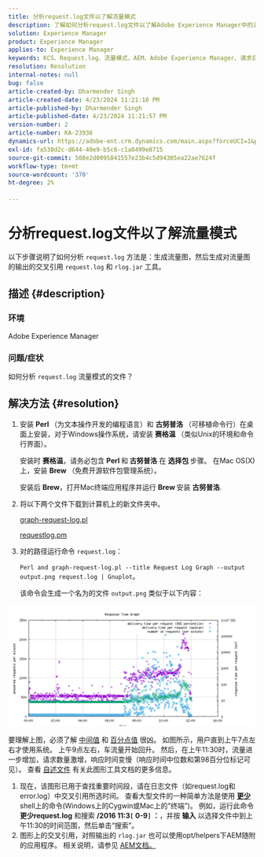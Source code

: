 ```yaml
---
title: 分析request.log文件以了解流量模式
description: 了解如何分析request.log文件以了解Adobe Experience Manager中的流量模式。
solution: Experience Manager
product: Experience Manager
applies-to: Experience Manager
keywords: KCS、Request.log、流量模式、AEM、Adobe Experience Manager、请求日志图
resolution: Resolution
internal-notes: null
bug: false
article-created-by: Dharmender Singh
article-created-date: 4/23/2024 11:21:18 PM
article-published-by: Dharmender Singh
article-published-date: 4/23/2024 11:21:57 PM
version-number: 2
article-number: KA-23936
dynamics-url: https://adobe-ent.crm.dynamics.com/main.aspx?forceUCI=1&pagetype=entityrecord&etn=knowledgearticle&id=c8bcc82f-c801-ef11-a1fd-6045bd026dc7
exl-id: fa538d2c-d644-40e9-b5c8-c1a8499e8715
source-git-commit: 508e2d0095841557e23b4c5d94305ea22ae7624f
workflow-type: tm+mt
source-wordcount: '370'
ht-degree: 2%

---
```


# 分析request.log文件以了解流量模式


以下步骤说明了如何分析 `request.log` 方法是：生成流量图，然后生成对流量图的输出的交叉引用 `request.log` 和 `rlog.jar` 工具。

## 描述 {#description}


### <b>环境</b>

Adobe Experience Manager



### <b>问题/症状</b>

如何分析 `request.log` 流量模式的文件？


## 解决方法 {#resolution}


1. 安装 <b>Perl </b>（为文本操作开发的编程语言）和 <b>古努普洛 </b>（可移植命令行）在桌面上安装，对于Windows操作系统，请安装 <b>赛格温 </b>（类似Unix的环境和命令行界面）。

   安装时 <b>赛格温</b>，请务必包含 <b>Perl </b>和<b> 古努普洛</b> 在 <b>选择包 </b>步骤。 在Mac OS(X)上，安装 <b>Brew </b>（免费开源软件包管理系统）。


   安装后 <b>Brew</b>，打开Mac终端应用程序并运行 <b>Brew </b>安装 <b>古努普洛</b>.
2. 将以下两个文件下载到计算机上的新文件夹中。

   [graph-request-log.pl](https://raw.githubusercontent.com/joerghoh/cq5-utils/master/scripts/request.log/graph-request-log.pl)

   [requestlog.pm](https://raw.githubusercontent.com/joerghoh/cq5-utils/master/scripts/request.log/requestlog.pm)
3. 对的路径运行命令 `request.log`： <b> </b>


   `Perl and graph-request-log.pl --title Request Log Graph --output output.png request.log | Gnuplot`。


   该命令会生成一个名为的文件 `output.png` 类似于以下内容：


![](assets/23a59622-99e7-ee11-904d-6045bd006b3d.png)

要理解上图，必须了解 [中间值](https://www.mathsisfun.com/definitions/median.html) 和 [百分点值](https://www.mathsisfun.com/data/percentiles.html) 很凶。 如图所示，用户直到上午7点左右才使用系统。 上午9点左右，车流量开始回升。 然后，在上午11:30时，流量进一步增加，请求数量激增，响应时间变慢（响应时间中位数和第98百分位标记可见）。 查看 [自述文件](https://github.com/joerghoh/cq5-utils/tree/master/scripts/request.log) 有关此图形工具文档的更多信息。

1. 现在，该图形已用于查找重要时间段，请在日志文件（如request.log和error.log）中交叉引用所选时间。 查看大型文件的一种简单方法是使用 <b>[更少](https://en.wikipedia.org/wiki/Less_%28Unix%29)</b>shell上的命令(Windows上的Cygwin或Mac上的“终端”)。 例如，运行此命令 <b>更少request.log</b> 和搜索 <b>/2016 11:3`[` 0-9`]` ：</b>，并按 <b>输入</b> 以选择文件中到上午11:30的时间范围，然后单击“搜索”。<br>
2. 图形上的交叉引用，对照输出的 `rlog.jar` 也可以使用opt/helpers下AEM随附的应用程序。 相关说明，请参见 [AEM文档。](https://experienceleague.adobe.com/zh-hans/docs/experience-manager-release-information/aem-release-updates/previous-updates/aem-previous-versions)
